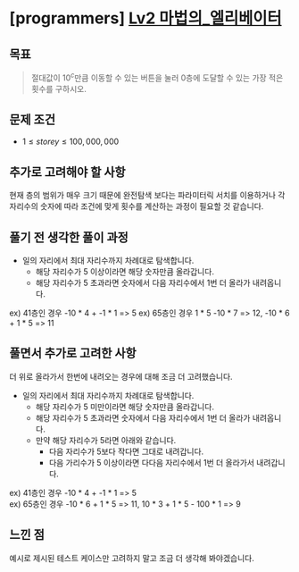 # [programmers] [Lv2 마법의_엘리베이터](https://school.programmers.co.kr/learn/courses/30/lessons/148653)

## 목표
> 절대값이 $10^c$만큼 이동할 수 있는 버튼을 눌러 0층에 도달할 수 있는 가장 적은 횟수를 구하시오.

## 문제 조건
* $1 \leq storey \leq 100,000,000$

## 추가로 고려해야 할 사항
현재 층의 범위가 매우 크기 때문에 완전탐색 보다는 파라미터릭 서치를 이용하거나 각 자리수의 숫자에 따라 조건에 맞게 횟수를 계산하는 과정이 필요할 것 같습니다.   

## 풀기 전 생각한 풀이 과정
* 일의 자리에서 최대 자리수까지 차례대로 탐색합니다.
  * 해당 자리수가 5 이상이라면 해당 숫자만큼 올라갑니다.
  * 해당 자리수가 5 초과라면 숫자에서 다음 자리수에서 1번 더 올라가 내려옵니다.

ex) 41층인 경우 -10 * 4 + -1 * 1 => 5
ex) 65층인 경우 1 * 5 -10 * 7 => 12, -10 * 6 + 1 * 5 => 11

## 풀면서 추가로 고려한 사항
더 위로 올라가서 한번에 내려오는 경우에 대해 조금 더 고려했습니다.   
* 일의 자리에서 최대 자리수까지 차례대로 탐색합니다.
  * 해당 자리수가 5 미만이라면 해당 숫자만큼 올라갑니다.
  * 해당 자리수가 5 초과라면 숫자에서 다음 자리수에서 1번 더 올라가 내려옵니다.
  * 만약 해당 자리수가 5라면 아래와 같습니다.
    * 다음 자리수가 5보다 작다면 그대로 내려갑니다.
    * 다음 가리수가 5 이상이라면 다다음 자리수에서 1번 더 올라가서 내려갑니다.

ex) 41층인 경우 -10 * 4 + -1 * 1 => 5   
ex) 65층인 경우 -10 * 6 + 1 * 5 => 11, 10 * 3 + 1 * 5 - 100 * 1 => 9   

## 느낀 점
예시로 제시된 테스트 케이스만 고려하지 말고 조금 더 생각해 봐야겠습니다.